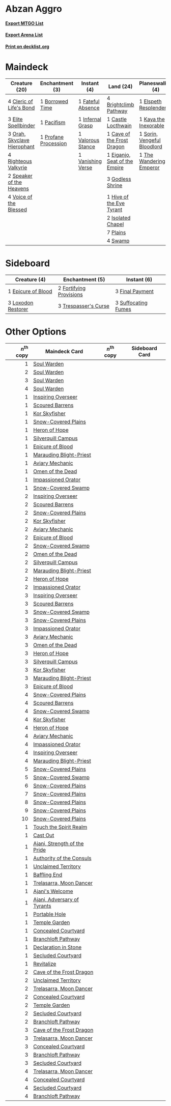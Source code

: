# Abzan Aggro

#### [Export MTGO List](../collection/Abzan%20Aggro/Abzan%20Aggro.txt)
#### [Export Arena List](../collection/Abzan%20Aggro/Abzan%20Aggro_arena.txt)
#### [Print on decklist.org](http://decklist.org/?deckmain=1%09Bloodchief's%20Thirst%0A1%09Borrowed%20Time%0A4%09Brightclimb%20Pathway%0A1%09Castle%20Locthwain%0A1%09Cave%20of%20the%20Frost%20Dragon%0A4%09Cleric%20of%20Life's%20Bond%0A1%09Eiganjo,%20Seat%20of%20the%20Empire%0A3%09Elite%20Spellbinder%0A1%09Elspeth%20Resplendent%0A1%09Fateful%20Absence%0A3%09Godless%20Shrine%0A1%09Hive%20of%20the%20Eye%20Tyrant%0A1%09Infernal%20Grasp%0A2%09Isolated%20Chapel%0A1%09Kaya%20the%20Inexorable%0A4%09Lunarch%20Veteran%0A3%09Orah,%20Skyclave%20Hierophant%0A1%09Pacifism%0A7%09Plains%0A1%09Profane%20Procession%0A4%09Righteous%20Valkyrie%0A1%09Sorin,%20Vengeful%20Bloodlord%0A2%09Speaker%20of%20the%20Heavens%0A4%09Swamp%0A1%09The%20Wandering%20Emperor%0A1%09Valorous%20Stance%0A1%09Vanishing%20Verse%0A4%09Voice%20of%20the%20Blessed&deckside=1%09Epicure%20of%20Blood%0A3%09Final%20Payment%0A2%09Fortifying%20Provisions%0A3%09Loxodon%20Restorer%0A3%09Suffocating%20Fumes%0A3%09Trespasser's%20Curse)
# Maindeck

|                                            Creature (20)                                             |                                        Enchantment (3)                                        |                                        Instant (4)                                         |                                               Land (24)                                                |                                           Planeswalker (4)                                           |                                          Sorcery (1)                                           |   Unknown (4)   |
|------------------------------------------------------------------------------------------------------|-----------------------------------------------------------------------------------------------|--------------------------------------------------------------------------------------------|--------------------------------------------------------------------------------------------------------|------------------------------------------------------------------------------------------------------|------------------------------------------------------------------------------------------------|-----------------|
|4 [Cleric of Life's Bond](http://gatherer.wizards.com/Pages/Card/Details.aspx?multiverseid=491873)    |1 [Borrowed Time](http://gatherer.wizards.com/Pages/Card/Details.aspx?multiverseid=534759)     |1 [Fateful Absence](http://gatherer.wizards.com/Pages/Card/Details.aspx?multiverseid=534774)|4 [Brightclimb Pathway](http://gatherer.wizards.com/Pages/Card/Details.aspx?multiverseid=491911)        |1 [Elspeth Resplendent](http://gatherer.wizards.com/Pages/Card/Details.aspx?multiverseid=555212)      |1 [Bloodchief's Thirst](http://gatherer.wizards.com/Pages/Card/Details.aspx?multiverseid=491729)|4 Lunarch Veteran|
|3 [Elite Spellbinder](http://gatherer.wizards.com/Pages/Card/Details.aspx?multiverseid=513494)        |1 [Pacifism](http://gatherer.wizards.com/Pages/Card/Details.aspx?multiverseid=129667)          |1 [Infernal Grasp](http://gatherer.wizards.com/Pages/Card/Details.aspx?multiverseid=534880) |1 [Castle Locthwain](http://gatherer.wizards.com/Pages/Card/Details.aspx?multiverseid=473203)           |1 [Kaya the Inexorable](http://gatherer.wizards.com/Pages/Card/Details.aspx?multiverseid=503834)      |                                                                                                |                 |
|3 [Orah, Skyclave Hierophant](http://gatherer.wizards.com/Pages/Card/Details.aspx?multiverseid=491884)|1 [Profane Procession](http://gatherer.wizards.com/Pages/Card/Details.aspx?multiverseid=439826)|1 [Valorous Stance](http://gatherer.wizards.com/Pages/Card/Details.aspx?multiverseid=391950)|1 [Cave of the Frost Dragon](http://gatherer.wizards.com/Pages/Card/Details.aspx?multiverseid=527540)   |1 [Sorin, Vengeful Bloodlord](http://gatherer.wizards.com/Pages/Card/Details.aspx?multiverseid=461144)|                                                                                                |                 |
|4 [Righteous Valkyrie](http://gatherer.wizards.com/Pages/Card/Details.aspx?multiverseid=503630)       |                                                                                               |1 [Vanishing Verse](http://gatherer.wizards.com/Pages/Card/Details.aspx?multiverseid=513736)|1 [Eiganjo, Seat of the Empire](http://gatherer.wizards.com/Pages/Card/Details.aspx?multiverseid=548581)|1 [The Wandering Emperor](http://gatherer.wizards.com/Pages/Card/Details.aspx?multiverseid=548337)    |                                                                                                |                 |
|2 [Speaker of the Heavens](http://gatherer.wizards.com/Pages/Card/Details.aspx?multiverseid=488246)   |                                                                                               |                                                                                            |3 [Godless Shrine](http://gatherer.wizards.com/Pages/Card/Details.aspx?multiverseid=405099)             |                                                                                                      |                                                                                                |                 |
|4 [Voice of the Blessed](http://gatherer.wizards.com/Pages/Card/Details.aspx?multiverseid=540879)     |                                                                                               |                                                                                            |1 [Hive of the Eye Tyrant](http://gatherer.wizards.com/Pages/Card/Details.aspx?multiverseid=527545)     |                                                                                                      |                                                                                                |                 |
|                                                                                                      |                                                                                               |                                                                                            |2 [Isolated Chapel](http://gatherer.wizards.com/Pages/Card/Details.aspx?multiverseid=443129)            |                                                                                                      |                                                                                                |                 |
|                                                                                                      |                                                                                               |                                                                                            |7 [Plains](http://gatherer.wizards.com/Pages/Card/Details.aspx?multiverseid=439856)                     |                                                                                                      |                                                                                                |                 |
|                                                                                                      |                                                                                               |                                                                                            |4 [Swamp](http://gatherer.wizards.com/Pages/Card/Details.aspx?multiverseid=439858)                      |                                                                                                      |                                                                                                |                 |


# Sideboard

|                                        Creature (4)                                         |                                         Enchantment (5)                                          |                                         Instant (6)                                          |
|---------------------------------------------------------------------------------------------|--------------------------------------------------------------------------------------------------|----------------------------------------------------------------------------------------------|
|1 [Epicure of Blood](http://gatherer.wizards.com/Pages/Card/Details.aspx?multiverseid=447231)|2 [Fortifying Provisions](http://gatherer.wizards.com/Pages/Card/Details.aspx?multiverseid=472975)|3 [Final Payment](http://gatherer.wizards.com/Pages/Card/Details.aspx?multiverseid=457315)    |
|3 [Loxodon Restorer](http://gatherer.wizards.com/Pages/Card/Details.aspx?multiverseid=452770)|3 [Trespasser's Curse](http://gatherer.wizards.com/Pages/Card/Details.aspx?multiverseid=426814)   |3 [Suffocating Fumes](http://gatherer.wizards.com/Pages/Card/Details.aspx?multiverseid=479620)|


# Other Options

|*n*<sup>th</sup> copy|                                             Maindeck Card                                             |*n*<sup>th</sup> copy|Sideboard Card|
|--------------------:|-------------------------------------------------------------------------------------------------------|---------------------|--------------|
|                    1|[Soul Warden](http://gatherer.wizards.com/Pages/Card/Details.aspx?multiverseid=129740)                 |                     |              |
|                    2|[Soul Warden](http://gatherer.wizards.com/Pages/Card/Details.aspx?multiverseid=129740)                 |                     |              |
|                    3|[Soul Warden](http://gatherer.wizards.com/Pages/Card/Details.aspx?multiverseid=129740)                 |                     |              |
|                    4|[Soul Warden](http://gatherer.wizards.com/Pages/Card/Details.aspx?multiverseid=129740)                 |                     |              |
|                    1|[Inspiring Overseer](http://gatherer.wizards.com/Pages/Card/Details.aspx?multiverseid=555219)          |                     |              |
|                    1|[Scoured Barrens](http://gatherer.wizards.com/Pages/Card/Details.aspx?multiverseid=405366)             |                     |              |
|                    1|[Kor Skyfisher](http://gatherer.wizards.com/Pages/Card/Details.aspx?multiverseid=222764)               |                     |              |
|                    1|[Snow-Covered Plains](http://gatherer.wizards.com/Pages/Card/Details.aspx?multiverseid=121267)         |                     |              |
|                    1|[Heron of Hope](http://gatherer.wizards.com/Pages/Card/Details.aspx?multiverseid=540848)               |                     |              |
|                    1|[Silverquill Campus](http://gatherer.wizards.com/Pages/Card/Details.aspx?multiverseid=513765)          |                     |              |
|                    1|[Epicure of Blood](http://gatherer.wizards.com/Pages/Card/Details.aspx?multiverseid=447231)            |                     |              |
|                    1|[Marauding Blight-Priest](http://gatherer.wizards.com/Pages/Card/Details.aspx?multiverseid=491749)     |                     |              |
|                    1|[Aviary Mechanic](http://gatherer.wizards.com/Pages/Card/Details.aspx?multiverseid=417579)             |                     |              |
|                    1|[Omen of the Dead](http://gatherer.wizards.com/Pages/Card/Details.aspx?multiverseid=476361)            |                     |              |
|                    1|[Impassioned Orator](http://gatherer.wizards.com/Pages/Card/Details.aspx?multiverseid=469859)          |                     |              |
|                    1|[Snow-Covered Swamp](http://gatherer.wizards.com/Pages/Card/Details.aspx?multiverseid=121256)          |                     |              |
|                    2|[Inspiring Overseer](http://gatherer.wizards.com/Pages/Card/Details.aspx?multiverseid=555219)          |                     |              |
|                    2|[Scoured Barrens](http://gatherer.wizards.com/Pages/Card/Details.aspx?multiverseid=405366)             |                     |              |
|                    2|[Snow-Covered Plains](http://gatherer.wizards.com/Pages/Card/Details.aspx?multiverseid=121267)         |                     |              |
|                    2|[Kor Skyfisher](http://gatherer.wizards.com/Pages/Card/Details.aspx?multiverseid=222764)               |                     |              |
|                    2|[Aviary Mechanic](http://gatherer.wizards.com/Pages/Card/Details.aspx?multiverseid=417579)             |                     |              |
|                    2|[Epicure of Blood](http://gatherer.wizards.com/Pages/Card/Details.aspx?multiverseid=447231)            |                     |              |
|                    2|[Snow-Covered Swamp](http://gatherer.wizards.com/Pages/Card/Details.aspx?multiverseid=121256)          |                     |              |
|                    2|[Omen of the Dead](http://gatherer.wizards.com/Pages/Card/Details.aspx?multiverseid=476361)            |                     |              |
|                    2|[Silverquill Campus](http://gatherer.wizards.com/Pages/Card/Details.aspx?multiverseid=513765)          |                     |              |
|                    2|[Marauding Blight-Priest](http://gatherer.wizards.com/Pages/Card/Details.aspx?multiverseid=491749)     |                     |              |
|                    2|[Heron of Hope](http://gatherer.wizards.com/Pages/Card/Details.aspx?multiverseid=540848)               |                     |              |
|                    2|[Impassioned Orator](http://gatherer.wizards.com/Pages/Card/Details.aspx?multiverseid=469859)          |                     |              |
|                    3|[Inspiring Overseer](http://gatherer.wizards.com/Pages/Card/Details.aspx?multiverseid=555219)          |                     |              |
|                    3|[Scoured Barrens](http://gatherer.wizards.com/Pages/Card/Details.aspx?multiverseid=405366)             |                     |              |
|                    3|[Snow-Covered Swamp](http://gatherer.wizards.com/Pages/Card/Details.aspx?multiverseid=121256)          |                     |              |
|                    3|[Snow-Covered Plains](http://gatherer.wizards.com/Pages/Card/Details.aspx?multiverseid=121267)         |                     |              |
|                    3|[Impassioned Orator](http://gatherer.wizards.com/Pages/Card/Details.aspx?multiverseid=469859)          |                     |              |
|                    3|[Aviary Mechanic](http://gatherer.wizards.com/Pages/Card/Details.aspx?multiverseid=417579)             |                     |              |
|                    3|[Omen of the Dead](http://gatherer.wizards.com/Pages/Card/Details.aspx?multiverseid=476361)            |                     |              |
|                    3|[Heron of Hope](http://gatherer.wizards.com/Pages/Card/Details.aspx?multiverseid=540848)               |                     |              |
|                    3|[Silverquill Campus](http://gatherer.wizards.com/Pages/Card/Details.aspx?multiverseid=513765)          |                     |              |
|                    3|[Kor Skyfisher](http://gatherer.wizards.com/Pages/Card/Details.aspx?multiverseid=222764)               |                     |              |
|                    3|[Marauding Blight-Priest](http://gatherer.wizards.com/Pages/Card/Details.aspx?multiverseid=491749)     |                     |              |
|                    3|[Epicure of Blood](http://gatherer.wizards.com/Pages/Card/Details.aspx?multiverseid=447231)            |                     |              |
|                    4|[Snow-Covered Plains](http://gatherer.wizards.com/Pages/Card/Details.aspx?multiverseid=121267)         |                     |              |
|                    4|[Scoured Barrens](http://gatherer.wizards.com/Pages/Card/Details.aspx?multiverseid=405366)             |                     |              |
|                    4|[Snow-Covered Swamp](http://gatherer.wizards.com/Pages/Card/Details.aspx?multiverseid=121256)          |                     |              |
|                    4|[Kor Skyfisher](http://gatherer.wizards.com/Pages/Card/Details.aspx?multiverseid=222764)               |                     |              |
|                    4|[Heron of Hope](http://gatherer.wizards.com/Pages/Card/Details.aspx?multiverseid=540848)               |                     |              |
|                    4|[Aviary Mechanic](http://gatherer.wizards.com/Pages/Card/Details.aspx?multiverseid=417579)             |                     |              |
|                    4|[Impassioned Orator](http://gatherer.wizards.com/Pages/Card/Details.aspx?multiverseid=469859)          |                     |              |
|                    4|[Inspiring Overseer](http://gatherer.wizards.com/Pages/Card/Details.aspx?multiverseid=555219)          |                     |              |
|                    4|[Marauding Blight-Priest](http://gatherer.wizards.com/Pages/Card/Details.aspx?multiverseid=491749)     |                     |              |
|                    5|[Snow-Covered Plains](http://gatherer.wizards.com/Pages/Card/Details.aspx?multiverseid=121267)         |                     |              |
|                    5|[Snow-Covered Swamp](http://gatherer.wizards.com/Pages/Card/Details.aspx?multiverseid=121256)          |                     |              |
|                    6|[Snow-Covered Plains](http://gatherer.wizards.com/Pages/Card/Details.aspx?multiverseid=121267)         |                     |              |
|                    7|[Snow-Covered Plains](http://gatherer.wizards.com/Pages/Card/Details.aspx?multiverseid=121267)         |                     |              |
|                    8|[Snow-Covered Plains](http://gatherer.wizards.com/Pages/Card/Details.aspx?multiverseid=121267)         |                     |              |
|                    9|[Snow-Covered Plains](http://gatherer.wizards.com/Pages/Card/Details.aspx?multiverseid=121267)         |                     |              |
|                   10|[Snow-Covered Plains](http://gatherer.wizards.com/Pages/Card/Details.aspx?multiverseid=121267)         |                     |              |
|                    1|[Touch the Spirit Realm](http://gatherer.wizards.com/Pages/Card/Details.aspx?multiverseid=548335)      |                     |              |
|                    1|[Cast Out](http://gatherer.wizards.com/Pages/Card/Details.aspx?multiverseid=426710)                    |                     |              |
|                    1|[Ajani, Strength of the Pride](http://gatherer.wizards.com/Pages/Card/Details.aspx?multiverseid=466756)|                     |              |
|                    1|[Authority of the Consuls](http://gatherer.wizards.com/Pages/Card/Details.aspx?multiverseid=417578)    |                     |              |
|                    1|[Unclaimed Territory](http://gatherer.wizards.com/Pages/Card/Details.aspx?multiverseid=435419)         |                     |              |
|                    1|[Baffling End](http://gatherer.wizards.com/Pages/Card/Details.aspx?multiverseid=439658)                |                     |              |
|                    1|[Trelasarra, Moon Dancer](http://gatherer.wizards.com/Pages/Card/Details.aspx?multiverseid=527523)     |                     |              |
|                    1|[Ajani's Welcome](http://gatherer.wizards.com/Pages/Card/Details.aspx?multiverseid=447142)             |                     |              |
|                    1|[Ajani, Adversary of Tyrants](http://gatherer.wizards.com/Pages/Card/Details.aspx?multiverseid=447139) |                     |              |
|                    1|[Portable Hole](http://gatherer.wizards.com/Pages/Card/Details.aspx?multiverseid=527320)               |                     |              |
|                    1|[Temple Garden](http://gatherer.wizards.com/Pages/Card/Details.aspx?multiverseid=405112)               |                     |              |
|                    1|[Concealed Courtyard](http://gatherer.wizards.com/Pages/Card/Details.aspx?multiverseid=417818)         |                     |              |
|                    1|[Branchloft Pathway](http://gatherer.wizards.com/Pages/Card/Details.aspx?multiverseid=491909)          |                     |              |
|                    1|[Declaration in Stone](http://gatherer.wizards.com/Pages/Card/Details.aspx?multiverseid=409750)        |                     |              |
|                    1|[Secluded Courtyard](http://gatherer.wizards.com/Pages/Card/Details.aspx?multiverseid=548588)          |                     |              |
|                    1|[Revitalize](http://gatherer.wizards.com/Pages/Card/Details.aspx?multiverseid=447171)                  |                     |              |
|                    2|[Cave of the Frost Dragon](http://gatherer.wizards.com/Pages/Card/Details.aspx?multiverseid=527540)    |                     |              |
|                    2|[Unclaimed Territory](http://gatherer.wizards.com/Pages/Card/Details.aspx?multiverseid=435419)         |                     |              |
|                    2|[Trelasarra, Moon Dancer](http://gatherer.wizards.com/Pages/Card/Details.aspx?multiverseid=527523)     |                     |              |
|                    2|[Concealed Courtyard](http://gatherer.wizards.com/Pages/Card/Details.aspx?multiverseid=417818)         |                     |              |
|                    2|[Temple Garden](http://gatherer.wizards.com/Pages/Card/Details.aspx?multiverseid=405112)               |                     |              |
|                    2|[Secluded Courtyard](http://gatherer.wizards.com/Pages/Card/Details.aspx?multiverseid=548588)          |                     |              |
|                    2|[Branchloft Pathway](http://gatherer.wizards.com/Pages/Card/Details.aspx?multiverseid=491909)          |                     |              |
|                    3|[Cave of the Frost Dragon](http://gatherer.wizards.com/Pages/Card/Details.aspx?multiverseid=527540)    |                     |              |
|                    3|[Trelasarra, Moon Dancer](http://gatherer.wizards.com/Pages/Card/Details.aspx?multiverseid=527523)     |                     |              |
|                    3|[Concealed Courtyard](http://gatherer.wizards.com/Pages/Card/Details.aspx?multiverseid=417818)         |                     |              |
|                    3|[Branchloft Pathway](http://gatherer.wizards.com/Pages/Card/Details.aspx?multiverseid=491909)          |                     |              |
|                    3|[Secluded Courtyard](http://gatherer.wizards.com/Pages/Card/Details.aspx?multiverseid=548588)          |                     |              |
|                    4|[Trelasarra, Moon Dancer](http://gatherer.wizards.com/Pages/Card/Details.aspx?multiverseid=527523)     |                     |              |
|                    4|[Concealed Courtyard](http://gatherer.wizards.com/Pages/Card/Details.aspx?multiverseid=417818)         |                     |              |
|                    4|[Secluded Courtyard](http://gatherer.wizards.com/Pages/Card/Details.aspx?multiverseid=548588)          |                     |              |
|                    4|[Branchloft Pathway](http://gatherer.wizards.com/Pages/Card/Details.aspx?multiverseid=491909)          |                     |              |

